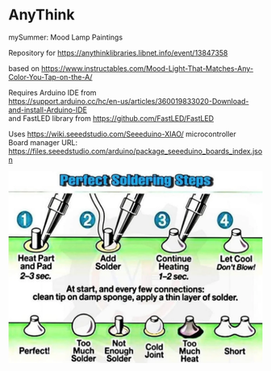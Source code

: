 # AnyThink
mySummer: Mood Lamp Paintings

Repository for https://anythinklibraries.libnet.info/event/13847358

based on https://www.instructables.com/Mood-Light-That-Matches-Any-Color-You-Tap-on-the-A/

Requires Arduino IDE from  
https://support.arduino.cc/hc/en-us/articles/360019833020-Download-and-install-Arduino-IDE  
and FastLED library from https://github.com/FastLED/FastLED  

Uses https://wiki.seeedstudio.com/Seeeduino-XIAO/ microcontroller  
Board manager URL: https://files.seeedstudio.com/arduino/package_seeeduino_boards_index.json  

<img title="Soldering" alt="Soldering Diagram" src="soldering.png">
